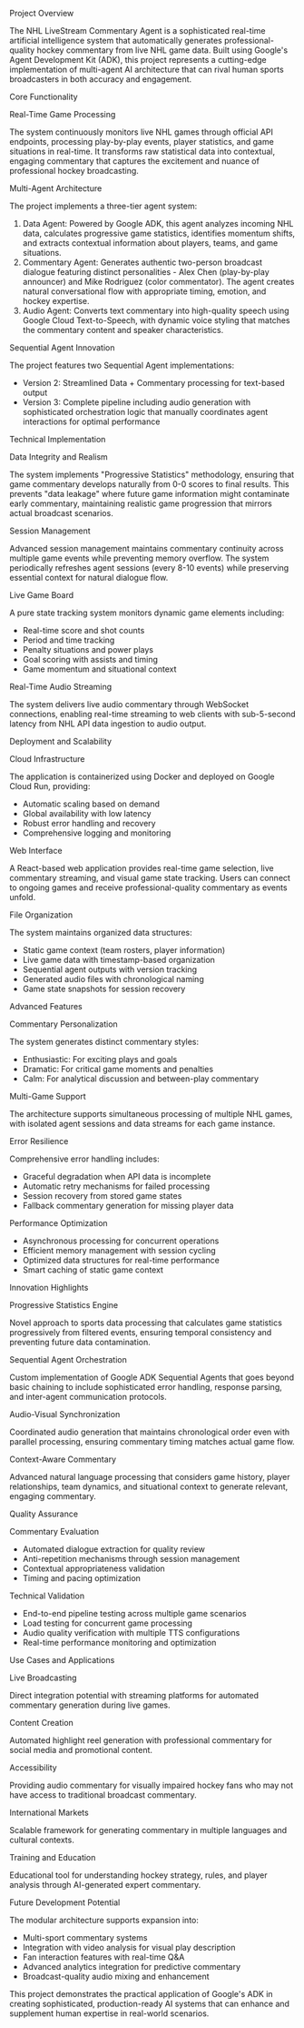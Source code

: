  Project Overview

  The NHL LiveStream Commentary Agent is a sophisticated real-time artificial
  intelligence system that automatically generates professional-quality hockey
  commentary from live NHL game data. Built using Google's Agent Development Kit
  (ADK), this project represents a cutting-edge implementation of multi-agent AI
  architecture that can rival human sports broadcasters in both accuracy and
  engagement.

  Core Functionality

  Real-Time Game Processing

  The system continuously monitors live NHL games through official API endpoints,
  processing play-by-play events, player statistics, and game situations in
  real-time. It transforms raw statistical data into contextual, engaging commentary
  that captures the excitement and nuance of professional hockey broadcasting.

  Multi-Agent Architecture

  The project implements a three-tier agent system:

  1. Data Agent: Powered by Google ADK, this agent analyzes incoming NHL data,
  calculates progressive game statistics, identifies momentum shifts, and extracts
  contextual information about players, teams, and game situations.
  2. Commentary Agent: Generates authentic two-person broadcast dialogue featuring
  distinct personalities - Alex Chen (play-by-play announcer) and Mike Rodriguez
  (color commentator). The agent creates natural conversational flow with appropriate
   timing, emotion, and hockey expertise.
  3. Audio Agent: Converts text commentary into high-quality speech using Google
  Cloud Text-to-Speech, with dynamic voice styling that matches the commentary
  content and speaker characteristics.

  Sequential Agent Innovation

  The project features two Sequential Agent implementations:

  - Version 2: Streamlined Data + Commentary processing for text-based output
  - Version 3: Complete pipeline including audio generation with sophisticated
  orchestration logic that manually coordinates agent interactions for optimal
  performance

  Technical Implementation

  Data Integrity and Realism

  The system implements "Progressive Statistics" methodology, ensuring that game
  commentary develops naturally from 0-0 scores to final results. This prevents "data
   leakage" where future game information might contaminate early commentary,
  maintaining realistic game progression that mirrors actual broadcast scenarios.

  Session Management

  Advanced session management maintains commentary continuity across multiple game
  events while preventing memory overflow. The system periodically refreshes agent
  sessions (every 8-10 events) while preserving essential context for natural
  dialogue flow.

  Live Game Board

  A pure state tracking system monitors dynamic game elements including:
  - Real-time score and shot counts
  - Period and time tracking
  - Penalty situations and power plays
  - Goal scoring with assists and timing
  - Game momentum and situational context

  Real-Time Audio Streaming

  The system delivers live audio commentary through WebSocket connections, enabling
  real-time streaming to web clients with sub-5-second latency from NHL API data
  ingestion to audio output.

  Deployment and Scalability

  Cloud Infrastructure

  The application is containerized using Docker and deployed on Google Cloud Run,
  providing:
  - Automatic scaling based on demand
  - Global availability with low latency
  - Robust error handling and recovery
  - Comprehensive logging and monitoring

  Web Interface

  A React-based web application provides real-time game selection, live commentary
  streaming, and visual game state tracking. Users can connect to ongoing games and
  receive professional-quality commentary as events unfold.

  File Organization

  The system maintains organized data structures:
  - Static game context (team rosters, player information)
  - Live game data with timestamp-based organization
  - Sequential agent outputs with version tracking
  - Generated audio files with chronological naming
  - Game state snapshots for session recovery

  Advanced Features

  Commentary Personalization

  The system generates distinct commentary styles:
  - Enthusiastic: For exciting plays and goals
  - Dramatic: For critical game moments and penalties
  - Calm: For analytical discussion and between-play commentary

  Multi-Game Support

  The architecture supports simultaneous processing of multiple NHL games, with
  isolated agent sessions and data streams for each game instance.

  Error Resilience

  Comprehensive error handling includes:
  - Graceful degradation when API data is incomplete
  - Automatic retry mechanisms for failed processing
  - Session recovery from stored game states
  - Fallback commentary generation for missing player data

  Performance Optimization

  - Asynchronous processing for concurrent operations
  - Efficient memory management with session cycling
  - Optimized data structures for real-time performance
  - Smart caching of static game context

  Innovation Highlights

  Progressive Statistics Engine

  Novel approach to sports data processing that calculates game statistics
  progressively from filtered events, ensuring temporal consistency and preventing
  future data contamination.

  Sequential Agent Orchestration

  Custom implementation of Google ADK Sequential Agents that goes beyond basic
  chaining to include sophisticated error handling, response parsing, and inter-agent
   communication protocols.

  Audio-Visual Synchronization

  Coordinated audio generation that maintains chronological order even with parallel
  processing, ensuring commentary timing matches actual game flow.

  Context-Aware Commentary

  Advanced natural language processing that considers game history, player
  relationships, team dynamics, and situational context to generate relevant,
  engaging commentary.

  Quality Assurance

  Commentary Evaluation

  - Automated dialogue extraction for quality review
  - Anti-repetition mechanisms through session management
  - Contextual appropriateness validation
  - Timing and pacing optimization

  Technical Validation

  - End-to-end pipeline testing across multiple game scenarios
  - Load testing for concurrent game processing
  - Audio quality verification with multiple TTS configurations
  - Real-time performance monitoring and optimization

  Use Cases and Applications

  Live Broadcasting

  Direct integration potential with streaming platforms for automated commentary
  generation during live games.

  Content Creation

  Automated highlight reel generation with professional commentary for social media
  and promotional content.

  Accessibility

  Providing audio commentary for visually impaired hockey fans who may not have
  access to traditional broadcast commentary.

  International Markets

  Scalable framework for generating commentary in multiple languages and cultural
  contexts.

  Training and Education

  Educational tool for understanding hockey strategy, rules, and player analysis
  through AI-generated expert commentary.

  Future Development Potential

  The modular architecture supports expansion into:
  - Multi-sport commentary systems
  - Integration with video analysis for visual play description
  - Fan interaction features with real-time Q&A
  - Advanced analytics integration for predictive commentary
  - Broadcast-quality audio mixing and enhancement

  This project demonstrates the practical application of Google's ADK in creating
  sophisticated, production-ready AI systems that can enhance and supplement human
  expertise in real-world scenarios.
